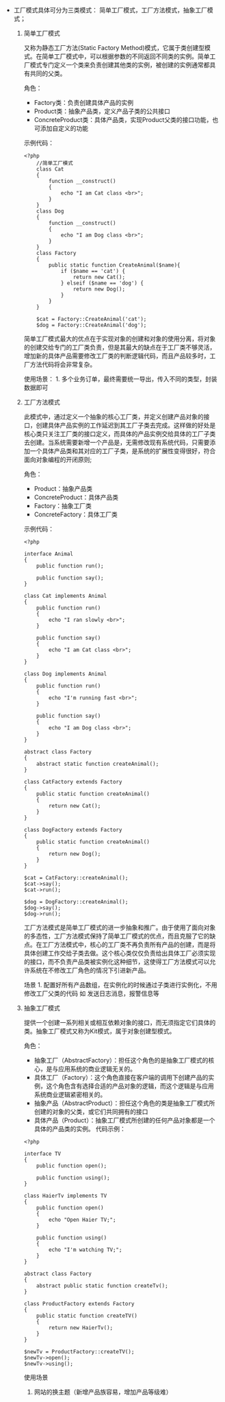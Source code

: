 - 工厂模式具体可分为三类模式：
        简单工厂模式，工厂方法模式，抽象工厂模式；

    1. 简单工厂模式

    	又称为静态工厂方法(Static Factory Method)模式，它属于类创建型模式。在简单工厂模式中，可以根据参数的不同返回不同类的实例。简单工厂模式专门定义一个类来负责创建其他类的实例，被创建的实例通常都具有共同的父类。
    	
    	角色：
        - Factory类：负责创建具体产品的实例
    	- Product类：抽象产品类，定义产品子类的公共接口
    	- ConcreteProduct类：具体产品类，实现Product父类的接口功能，也可添加自定义的功能
    	
    	示例代码：
    	```
    	<?php 
    		//简单工厂模式
    		class Cat
    		{
    		    function __construct()
    		    {
    		        echo "I am Cat class <br>";
    		    }
    		}
    		class Dog
    		{
    		    function __construct()
    		    {
    		        echo "I am Dog class <br>";
    		    }
    		}
    		class Factory
    		{
    		    public static function CreateAnimal($name){
    		        if ($name == 'cat') {
    		            return new Cat();
    		        } elseif ($name == 'dog') {
    		            return new Dog();
    		        }
    		    }
    		}
    		
    		$cat = Factory::CreateAnimal('cat');
    		$dog = Factory::CreateAnimal('dog');
    	```
    	简单工厂模式最大的优点在于实现对象的创建和对象的使用分离，将对象的创建交给专门的工厂类负责，但是其最大的缺点在于工厂类不够灵活，增加新的具体产品需要修改工厂类的判断逻辑代码，而且产品较多时，工厂方法代码将会非常复杂。
    	
    	使用场景：
    	    1. 多个业务订单，最终需要统一导出，传入不同的类型，封装数据即可
    	
    2. 工厂方法模式

        此模式中，通过定义一个抽象的核心工厂类，并定义创建产品对象的接口，创建具体产品实例的工作延迟到其工厂子类去完成。这样做的好处是核心类只关注工厂类的接口定义，而具体的产品实例交给具体的工厂子类去创建。当系统需要新增一个产品是，无需修改现有系统代码，只需要添加一个具体产品类和其对应的工厂子类，是系统的扩展性变得很好，符合面向对象编程的开闭原则;
        
        角色：
        - Product：抽象产品类
        - ConcreteProduct：具体产品类
        - Factory：抽象工厂类
        - ConcreteFactory：具体工厂类
        
        示例代码：
        ```
        <?php

        interface Animal
        {
            public function run();
        
            public function say();
        }
        
        class Cat implements Animal
        {
            public function run()
            {
                echo "I ran slowly <br>";
            }
        
            public function say()
            {
                echo "I am Cat class <br>";
            }
        }
        
        class Dog implements Animal
        {
            public function run()
            {
                echo "I'm running fast <br>";
            }
        
            public function say()
            {
                echo "I am Dog class <br>";
            }
        }
        
        abstract class Factory
        {
            abstract static function createAnimal();
        }
        
        class CatFactory extends Factory
        {
            public static function createAnimal()
            {
                return new Cat();
            }
        }
        
        class DogFactory extends Factory
        {
            public static function createAnimal()
            {
                return new Dog();
            }
        }
        
        $cat = CatFactory::createAnimal();
        $cat->say();
        $cat->run();
        
        $dog = DogFactory::createAnimal();
        $dog->say();
        $dog->run();
        ```
        工厂方法模式是简单工厂模式的进一步抽象和推广。由于使用了面向对象的多态性，工厂方法模式保持了简单工厂模式的优点，而且克服了它的缺点。在工厂方法模式中，核心的工厂类不再负责所有产品的创建，而是将具体创建工作交给子类去做。这个核心类仅仅负责给出具体工厂必须实现的接口，而不负责产品类被实例化这种细节，这使得工厂方法模式可以允许系统在不修改工厂角色的情况下引进新产品。
        
        场景
            1. 配置好所有产品数组，在实例化的时候通过子类进行实例化，不用修改工厂父类的代码 如 发送日志消息，报警信息等
    3. 抽象工厂模式
       
        提供一个创建一系列相关或相互依赖对象的接口，而无须指定它们具体的类。抽象工厂模式又称为Kit模式，属于对象创建型模式。

        角色：
        - 抽象工厂（AbstractFactory）：担任这个角色的是抽象工厂模式的核心，是与应用系统的商业逻辑无关的。
        - 具体工厂（Factory）：这个角色直接在客户端的调用下创建产品的实例，这个角色含有选择合适的产品对象的逻辑，而这个逻辑是与应用系统商业逻辑紧密相关的。
        - 抽象产品（AbstractProduct）：担任这个角色的类是抽象工厂模式所创建的对象的父类，或它们共同拥有的接口
        - 具体产品（Product）：抽象工厂模式所创建的任何产品对象都是一个具体的产品类的实例。
        代码示例：
        ```
        <?php
        
        interface TV
        {
            public function open();
        
            public function using();
        }
        
        class HaierTv implements TV
        {
            public function open()
            {
                echo "Open Haier TV;";
            }
        
            public function using()
            {
                echo "I'm watching TV;";
            }
        }
        
        abstract class Factory
        {
            abstract public static function createTv();
        }
        
        class ProductFactory extends Factory
        {
            public static function createTV()
            {
                return new HaierTv();
            }
        }
        
        $newTv = ProductFactory::createTV();
        $newTv->open();
        $newTv->using();
        ```
        使用场景
        
        1. 网站的换主题（新增产品族容易，增加产品等级难）